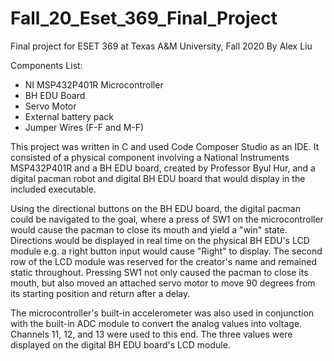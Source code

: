# Fall_20_Eset_369_Final_Project
Final project for ESET 369 at Texas A&M University, Fall 2020
By Alex Liu

Components List:
 - NI MSP432P401R Microcontroller
 - BH EDU Board
 - Servo Motor
 - External battery pack
 - Jumper Wires (F-F and M-F)

This project was written in C and used Code Composer Studio as an IDE. It consisted of a physical component involving a National Instruments MSP432P401R and a BH EDU board, created by Professor Byul Hur, and a digital pacman robot and digital BH EDU board that would display in the included executable. 

Using the directional buttons on the BH EDU board, the digital pacman could be navigated to the goal, where a press of SW1 on the microcontroller would cause the pacman to close its mouth and yield a "win" state.  Directions would be displayed in real time on the physical BH EDU's LCD module e.g. a right button input would cause "Right" to display. The second row of the LCD module was reserved for the creator's name and remained static throughout. Pressing SW1 not only caused the pacman to close its mouth, but also moved an attached servo motor to move 90 degrees from its starting position and return after a delay.

The microcontroller's built-in accelerometer was also used in conjunction with the built-in ADC module to convert the analog values into voltage. Channels 11, 12, and 13 were used to this end. The three values were displayed on the digital BH EDU board's LCD module.

